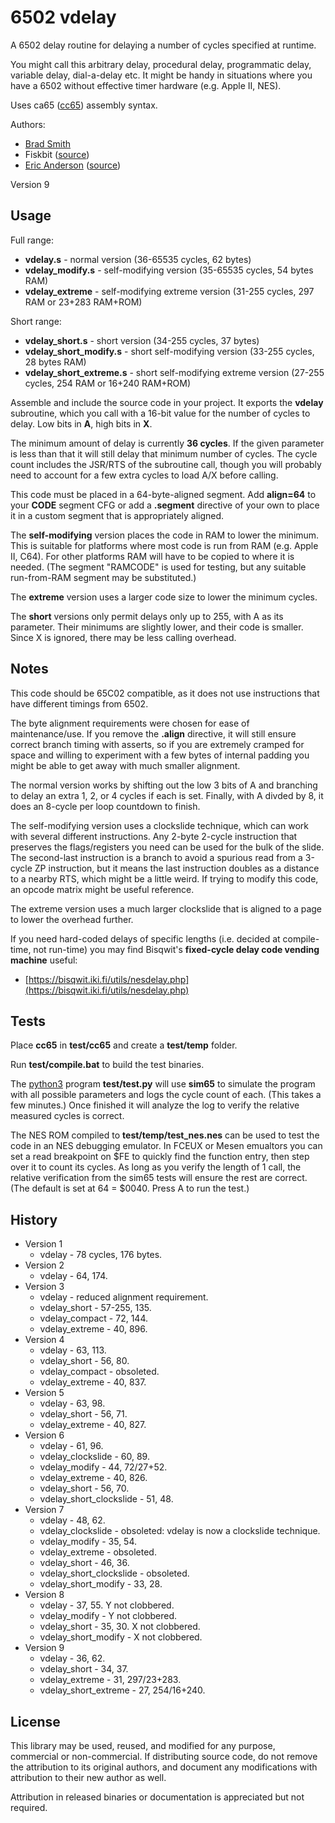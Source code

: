 # 6502 vdelay

A 6502 delay routine for delaying a number of cycles specified at runtime.

You might call this arbitrary delay, procedural delay, programmatic delay, variable delay, dial-a-delay etc.
 It might be handy in situations where you have a 6502 without effective timer hardware (e.g. Apple II, NES).

Uses ca65 ([cc65](https://cc65.github.io/)) assembly syntax.

Authors:
* [Brad Smith](http://rainwarrior.ca)
* Fiskbit ([source](https://forums.nesdev.com/viewtopic.php?p=257651#p257651))
* [Eric Anderson](https://github.com/ejona86) ([source](http://forums.nesdev.com/viewtopic.php?p=258154#p258154))

Version 9

## Usage

Full range:

* **vdelay.s** - normal version (36-65535 cycles, 62 bytes)
* **vdelay_modify.s** - self-modifying version (35-65535 cycles, 54 bytes RAM)
* **vdelay_extreme** - self-modifying extreme version (31-255 cycles, 297 RAM or 23+283 RAM+ROM)

Short range:

* **vdelay_short.s** - short version (34-255 cycles, 37 bytes)
* **vdelay_short_modify.s** - short self-modifying version (33-255 cycles, 28 bytes RAM)
* **vdelay_short_extreme.s** - short self-modifying extreme version (27-255 cycles, 254 RAM or 16+240 RAM+ROM)


Assemble and include the source code in your project. It exports the **vdelay**
 subroutine, which you call with a 16-bit value for the number of cycles to delay.
 Low bits in **A**, high bits in **X**.

The minimum amount of delay is currently **36 cycles**.
 If the given parameter is less than that it will still delay that minimum number of cycles.
 The cycle count includes the JSR/RTS of the subroutine call,
 though you will probably need to account for a few extra cycles to load A/X before calling.

This code must be placed in a 64-byte-aligned segment. Add **align=64** to your **CODE** segment CFG
 or add a **.segment** directive of your own to place it in a custom segment that is appropriately aligned.

The **self-modifying** version places the code in RAM to lower the minimum.
 This is suitable for platforms where most code is run from RAM (e.g. Apple II, C64).
 For other platforms RAM will have to be copied to where it is needed.
 (The segment "RAMCODE" is used for testing, but any suitable run-from-RAM segment may be substituted.)

The **extreme** version uses a larger code size to lower the minimum cycles.

The **short** versions only permit delays only up to 255, with A as its parameter.
 Their minimums are slightly lower, and their code is smaller.
 Since X is ignored, there may be less calling overhead.

## Notes

This code should be 65C02 compatible, as it does not use instructions that have different timings from 6502.

The byte alignment requirements were chosen for ease of maintenance/use.
 If you remove the **.align** directive, it will still ensure correct branch timing with asserts,
 so if you are extremely cramped for space and willing to experiment with a few bytes of internal padding
 you might be able to get away with much smaller alignment.

The normal version works by shifting out the low 3 bits of A
 and branching to delay an extra 1, 2, or 4 cycles if each is set.
 Finally, with A divded by 8, it does an 8-cycle per loop countdown to finish.

The self-modifying version uses a clockslide technique, which can work with several different instructions.
 Any 2-byte 2-cycle instruction that preserves the flags/registers you need can be used for the bulk of the slide.
 The second-last instruction is a branch to avoid a spurious read from a 3-cycle ZP instruction,
 but it means the last instruction doubles as a distance to a nearby RTS, which might be a little weird.
 If trying to modify this code, an opcode matrix might be useful reference.

The extreme version uses a much larger clockslide that is aligned to a page to lower the overhead further.

If you need hard-coded delays of specific lengths (i.e. decided at compile-time, not run-time)
 you may find Bisqwit's **fixed-cycle delay code vending machine** useful:

* [https://bisqwit.iki.fi/utils/nesdelay.php](https://bisqwit.iki.fi/utils/nesdelay.php)

## Tests

Place **cc65** in **test/cc65** and create a **test/temp** folder.

Run **test/compile.bat** to build the test binaries.

The [python3](https://www.python.org/) program **test/test.py** will use **sim65** to simulate the program
 with all possible parameters and logs the cycle count of each.
 (This takes a few minutes.)
 Once finished it will analyze the log to verify the relative measured cycles is correct.

The NES ROM compiled to **test/temp/test_nes.nes** can be used to test the code in an NES debugging emulator.
 In FCEUX or Mesen emualtors you can set a read breakpoint on $FE to quickly find the function entry,
 then step over it to count its cycles.
 As long as you verify the length of 1 call,
 the relative verification from the sim65 tests will ensure the rest are correct.
 (The default is set at 64 = $0040. Press A to run the test.)

## History

* Version 1
  * vdelay - 78 cycles, 176 bytes.
* Version 2
  * vdelay - 64, 174.
* Version 3
  * vdelay - reduced alignment requirement.
  * vdelay_short - 57-255, 135.
  * vdelay_compact - 72, 144.
  * vdelay_extreme - 40, 896.
* Version 4
  * vdelay - 63, 113.
  * vdelay_short - 56, 80.
  * vdelay_compact - obsoleted.
  * vdelay_extreme - 40, 837.
* Version 5
  * vdelay - 63, 98.
  * vdelay_short - 56, 71.
  * vdelay_extreme - 40, 827.
* Version 6
  * vdelay - 61, 96.
  * vdelay_clockslide - 60, 89.
  * vdelay_modify - 44, 72/27+52.
  * vdelay_extreme - 40, 826.
  * vdelay_short - 56, 70.
  * vdelay_short_clockslide - 51, 48.
* Version 7
  * vdelay - 48, 62.
  * vdelay_clockslide - obsoleted: vdelay is now a clockslide technique.
  * vdelay_modify - 35, 54.
  * vdelay_extreme - obsoleted.
  * vdelay_short - 46, 36.
  * vdelay_short_clockslide - obsoleted.
  * vdelay_short_modify - 33, 28.
* Version 8
  * vdelay - 37, 55. Y not clobbered.
  * vdelay_modify - Y not clobbered.
  * vdelay_short - 35, 30. X not clobbered.
  * vdelay_short_modify - X not clobbered.
* Version 9
  * vdelay - 36, 62.
  * vdelay_short - 34, 37.
  * vdelay_extreme - 31, 297/23+283.
  * vdelay_short_extreme - 27, 254/16+240.

## License

This library may be used, reused, and modified for any purpose, commercial or non-commercial.
 If distributing source code, do not remove the attribution to its original authors,
 and document any modifications with attribution to their new author as well.

Attribution in released binaries or documentation is appreciated but not required.
